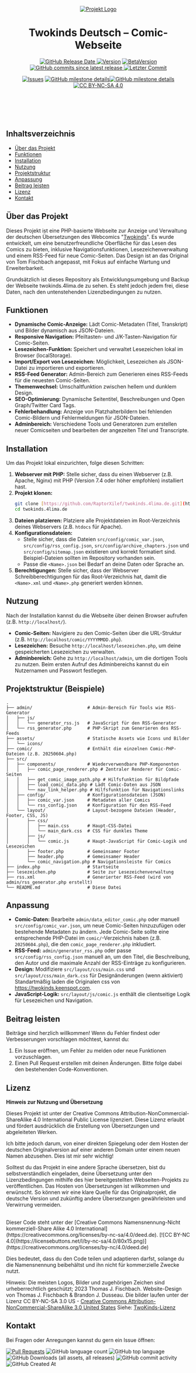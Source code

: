 <p align="center">
  <a href="https://twokinds.4lima.de"><img src="https://github.com/RaptorXilef/twokinds.4lima.de/blob/main/assets/img/github/twokinds.4lima.de.png" alt="Projekt Logo"></a>
</p>

<h1 align="center">Twokinds Deutsch – Comic-Webseite</h1>

<p align="center">
  <!-- [Version Badge (Beispiel, bitte anpassen)](https://shields.io/badges/git-hub-release) -->
  <a href="https://github.com/RaptorXilef/twokinds.4lima.de/releases/latest"><img src="https://img.shields.io/github/release-date/RaptorXilef/twokinds.4lima.de?label=Release%20Tag" alt="GitHub Release Date"> <img src="https://img.shields.io/github/v/release/RaptorXilef/twokinds.4lima.de?sort=semver" alt="Version"></a>
  <a href="https://github.com/RaptorXilef/twokinds.4lima.de/tags"><img src="https://img.shields.io/github/v/tag/RaptorXilef/twokinds.4lima.de?sort=semver" alt="BetaVersion"></a>
  <a href="https://github.com/RaptorXilef/twokinds.4lima.de/commits/main/"><img src="https://img.shields.io/github/commits-since/RaptorXilef/twokinds.4lima.de/latest?label=Commits%20seit%20letztem%20Release" alt="GitHub commits since latest release"> <img src="https://img.shields.io/github/last-commit/RaptorXilef/twokinds.4lima.de/main?label=Letzter%20Commit" alt="Letzter Commit"></a></a>
  </p>
  <p align="center">  
  <a href="https://github.com/RaptorXilef/twokinds.4lima.de/issues"><img src="https://img.shields.io/github/issues/RaptorXilef/twokinds.4lima.de.svg" alt="Issues"></a>
  <a href="https://github.com/RaptorXilef/twokinds.4lima.de/milestones"><img alt="GitHub milestone details" src="https://img.shields.io/github/milestones/progress/RaptorXilef/twokinds.4lima.de/1"><img alt="GitHub milestone details" src="https://img.shields.io/github/milestones/progress-percent/RaptorXilef/twokinds.4lima.de/1"></a>
  <!--<img src="https://img.shields.io/github/checks-status/RaptorXilef/twokinds.4lima.de/main" alt="Checks Status">-->
  <br><a href="https://creativecommons.org/licenses/by-nc-sa/4.0/deed.de"><img src="https://licensebuttons.net/l/by-nc-sa/4.0/88x31.png" alt="CC BY-NC-SA 4.0"></a></br>
  </p>
  <br><br>


<br>
<br>

## Inhaltsverzeichnis

- [Über das Projekt](#über-das-projekt)
- [Funktionen](#funktionen)
- [Installation](#installation)
- [Nutzung](#nutzung)
- [Projektstruktur](#projektstruktur)
- [Anpassung](#anpassung)
- [Beitrag leisten](#beitrag-leisten)
- [Lizenz](#lizenz)
- [Kontakt](#kontakt)

## Über das Projekt

Dieses Projekt ist eine PHP-basierte Webseite zur Anzeige und Verwaltung der deutschen Übersetzungen des Webcomics "[Twokinds](https://twokinds.keenspot.com/)". Es wurde entwickelt, um eine benutzerfreundliche Oberfläche für das Lesen des Comics zu bieten, inklusive Navigationsfunktionen, Lesezeichenverwaltung und einem RSS-Feed für neue Comic-Seiten. Das Design ist an das Original von Tom Fischbach angepasst, mit Fokus auf einfache Wartung und Erweiterbarkeit.

Grundsätzlich ist dieses Repository als Entwicklungsumgebung und Backup der Webseite twokinds.4lima.de zu sehen. Es steht jedoch jedem frei, diese Daten, nach den untenstehenden Lizenzbedingungen zu nutzen.

## Funktionen

- **Dynamische Comic-Anzeige:** Lädt Comic-Metadaten (Titel, Transkript) und Bilder dynamisch aus JSON-Dateien.
- **Responsive Navigation:** Pfeiltasten- und J/K-Tasten-Navigation für Comic-Seiten.
- **Lesezeichen-Funktion:** Speichert und verwaltet Lesezeichen lokal im Browser (localStorage).
- **Import/Export von Lesezeichen:** Möglichkeit, Lesezeichen als JSON-Datei zu importieren und exportieren.
- **RSS-Feed Generator:** Admin-Bereich zum Generieren eines RSS-Feeds für die neuesten Comic-Seiten.
- **Themenwechsel:** Umschaltfunktion zwischen hellem und dunklem Design.
- **SEO-Optimierung:** Dynamische Seitentitel, Beschreibungen und Open Graph/Twitter Card Tags.
- **Fehlerbehandlung:** Anzeige von Platzhalterbildern bei fehlenden Comic-Bildern und Fehlermeldungen für JSON-Dateien.
- **Adminbereich:** Verschiedene Tools und Generatoren zum erstellen neuer Comicseiten und bearbeiten der angezeiten Titel und Transcripte.

## Installation

Um das Projekt lokal einzurichten, folge diesen Schritten:

1.  **Webserver mit PHP:** Stelle sicher, dass du einen Webserver (z.B. Apache, Nginx) mit PHP (Version 7.4 oder höher empfohlen) installiert hast.
2.  **Projekt klonen:**
    ```bash
    git clone [https://github.com/RaptorXilef/twokinds.4lima.de.git](https://github.com/RaptorXilef/twokinds.4lima.de.git)
    cd twokinds.4lima.de
    ```
3.  **Dateien platzieren:** Platziere alle Projektdateien im Root-Verzeichnis deines Webservers (z.B. `htdocs` für Apache).
4.  **Konfigurationsdateien:**
    -   Stelle sicher, dass die Dateien `src/config/comic_var.json`, `src/config/rss_config.json`, `src/config/archive_chapters.json` und `src/config/sitemap.json` existieren und korrekt formatiert sind. Beispiel-Dateien sollten im Repository vorhanden sein.
    -   Passe die `<Name>.json` bei Bedarf an deine Daten oder Sprache an.
5.  **Berechtigungen:** Stelle sicher, dass der Webserver Schreibberechtigungen für das Root-Verzeichnis hat, damit die `<Name>.xml` und `<Name>.php` generiert werden können.

## Nutzung

Nach der Installation kannst du die Webseite über deinen Browser aufrufen (z.B. `http://localhost/`).

-   **Comic-Seiten:** Navigiere zu den Comic-Seiten über die URL-Struktur (z.B. `http://localhost/comic/YYYYMMDD.php`).
-   **Lesezeichen:** Besuche `http://localhost/lesezeichen.php`, um deine gespeicherten Lesezeichen zu verwalten.
-   **Adminbereich:** Gehe zu `http://localhost/admin`, um die dortigen Tools zu nutzen. Beim ersten Aufruf des Adminbereichs kannst du ein Nutzernamen und Passwort festlegen.

## Projektstruktur (Beispiele)

```
.
├── admin/                     # Admin-Bereich für Tools wie RSS-Generator
│   ├── js/
│   │   └── generator_rss.js   # JavaScript für den RSS-Generator
│   └── rss_generator.php      # PHP-Skript zum Generieren des RSS-Feeds
├── assets/                    # Statische Assets wie Icons und Bilder
│   └── icons/
├── comic/                     # Enthält die einzelnen Comic-PHP-Dateien (z.B. 20250604.php)
├── src/
│   ├── components/            # Wiederverwendbare PHP-Komponenten
│   │   ├── comic_page_renderer.php # Zentraler Renderer für Comic-Seiten
│   │   ├── get_comic_image_path.php # Hilfsfunktion für Bildpfade
│   │   ├── load_comic_data.php # Lädt Comic-Daten aus JSON
│   │   └── nav_link_helper.php # Hilfsfunktion für Navigationslinks
│   ├── config/                # Konfigurationsdateien (JSON)
│   │   ├── comic_var.json     # Metadaten aller Comics
│   │   └── rss_config.json    # Konfiguration für den RSS-Feed
│   └── layout/                # Layout-bezogene Dateien (Header, Footer, CSS, JS)
│       ├── css/
│       │   ├── main.css       # Haupt-CSS-Datei
│       │   └── main_dark.css  # CSS für dunkles Theme
│       ├── js/
│       │   └── comic.js       # Haupt-JavaScript für Comic-Logik und Lesezeichen
│       ├── footer.php         # Gemeinsamer Footer
│       ├── header.php         # Gemeinsamer Header
│       └── comic_navigation.php # Navigationsleiste für Comics
├── index.php                  # Startseite
├── lesezeichen.php            # Seite zur Lesezeichenverwaltung
├── rss.xml                    # Generierter RSS-Feed (wird von admin/rss_generator.php erstellt)
└── README.md                  # Diese Datei
```


## Anpassung

-   **Comic-Daten:** Bearbeite `admin/data_editor_comic.php` oder manuell `src/config/comic_var.json`, um neue Comic-Seiten hinzuzufügen oder bestehende Metadaten zu ändern. Jede Comic-Seite sollte eine entsprechende PHP-Datei im `comic/`-Verzeichnis haben (z.B. `20250604.php`), die den `comic_page_renderer.php` inkludiert.
-   **RSS-Feed:** `admin/generator_rss.php` oder passe `src/config/rss_config.json` manuell an, um den Titel, die Beschreibung, den Autor und die maximale Anzahl der RSS-Einträge zu konfigurieren.
-   **Design:** Modifiziere `src/layout/css/main.css` und `src/layout/css/main_dark.css` für Designänderungen (wenn aktiviert) Standartmäßig laden die Originalen css von https://twokinds.keenspot.com.
-   **JavaScript-Logik:** `src/layout/js/comic.js` enthält die clientseitige Logik für Lesezeichen und Navigation.

## Beitrag leisten

Beiträge sind herzlich willkommen! Wenn du Fehler findest oder Verbesserungen vorschlagen möchtest, kannst du:

1.  Ein Issue eröffnen, um Fehler zu melden oder neue Funktionen vorzuschlagen.
2.  Einen Pull Request erstellen mit deinen Änderungen. Bitte folge dabei den bestehenden Code-Konventionen.

## Lizenz

**Hinweis zur Nutzung und Übersetzung**

Dieses Projekt ist unter der Creative Commons Attribution-NonCommercial-ShareAlike 4.0 International Public License lizenziert. Diese Lizenz erlaubt und fördert ausdrücklich die Erstellung von Übersetzungen und abgeleiteten Werken.

Ich bitte jedoch darum, von einer direkten Spiegelung oder dem Hosten der deutschen Originalversion auf einer anderen Domain unter einem neuen Namen abzusehen. Dies ist mir sehr wichtig!

Solltest du das Projekt in eine andere Sprache übersetzen, bist du selbstverständlich eingeladen, deine Übersetzung unter den Lizenzbedingungen mithilfe des hier bereitgestellten Webseiten-Projekts zu veröffentlichen. Das Hosten von Übersetzungen ist willkommen und erwünscht. So können wir eine klare Quelle für das Originalprojekt, die deutsche Version und zukünftig andere Übersetzungen gewährleisten und Verwirrung vermeiden.

<br>
Dieser Code steht unter der [Creative Commons Namensnennung-Nicht kommerziell-Share Alike 4.0 International](https://creativecommons.org/licenses/by-nc-sa/4.0/deed.de). [![CC BY-NC 4.0](https://licensebuttons.net/l/by-nc-sa/4.0/80x15.png)](https://creativecommons.org/licenses/by-nc/4.0/deed.de)

Dies bedeutet, dass du den Code teilen und adaptieren darfst, solange du die Namensnennung beibehältst und ihn nicht für kommerzielle Zwecke nutzt.

Hinweis: Die meisten Logos, Bilder und zugehörigen Zeichen sind urheberrechtlich geschützt; 2023 Thomas J. Fischbach. Website-Design von Thomas J. Fischbach & Brandon J. Dusseau.
Die bilder laufen unter der Lizenz CC BY-NC-SA 3.0 US  -  [Creative Commons Attribution-NonCommercial-ShareAlike 3.0 United States](https://creativecommons.org/licenses/by-nc-sa/3.0/us/)
Siehe: [TwoKinds-Lizenz](https://twokinds.keenspot.com/license/)

## Kontakt

Bei Fragen oder Anregungen kannst du gern ein Issue öffnen: 


<a href="https://github.com/RaptorXilef/twokinds.4lima.de/pulls"><img src="https://img.shields.io/github/issues-pr/RaptorXilef/twokinds.4lima.de.svg" alt="Pull Requests"></a>
  ![GitHub language count](https://img.shields.io/github/languages/count/RaptorXilef/twokinds.4lima.de)
  ![GitHub top language](https://img.shields.io/github/languages/top/RaptorXilef/twokinds.4lima.de)
  ![GitHub Downloads (all assets, all releases)](https://img.shields.io/github/downloads/RaptorXilef/twokinds.4lima.de/total)
  ![GitHub commit activity](https://img.shields.io/github/commit-activity/w/RaptorXilef/twokinds.4lima.de)
  ![GitHub Created At](https://img.shields.io/github/created-at/RaptorXilef/twokinds.4lima.de)
